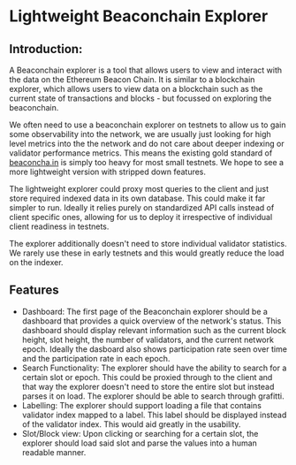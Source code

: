 # Lightweight Beaconchain Explorer

## Introduction:
A Beaconchain explorer is a tool that allows users to view and interact with the data on the Ethereum Beacon Chain. 
It is similar to a blockchain explorer, which allows users to view data on a blockchain such as the current state of 
transactions and blocks - but focussed on exploring the beaconchain.

We often need to use a beaconchain explorer on testnets to allow us to gain some observability into the network, we are usually
just looking for high level metrics into the the network and do not care about deeper indexing or validator performance metrics. This
means the existing gold standard of [beaconcha.in](https://beaconcha.in/) is simply too heavy for most small testnets. We hope to see
a more lightweight version with stripped down features. 

The lightweight explorer could proxy most queries to the client and just store required indexed data in its own database. This 
could make it far simpler to run. Ideally it relies purely on standardized API calls instead of client specific ones, allowing
for us to deploy it irrespective of individual client readiness in testnets.

The explorer additionally doesn't need to store individual validator statistics. We rarely use these in early testnets 
and this would greatly reduce the load on the indexer.

## Features
- Dashboard: The first page of the Beaconchain explorer should be a dashboard that provides a quick overview of the network's status. 
This dashboard should display relevant information such as the current block height, slot height, the number of validators, and the current network epoch. 
Ideally the dasboard also shows participation rate seen over time and the participation rate in each epoch. 
- Search Functionality: The explorer should have the ability to search for a certain slot or epoch. This could be proxied
through to the client and that way the explorer doesn't need to store the entire slot but instead parses it on load. The 
explorer should be able to search through grafitti. 
- Labelling: The explorer should support loading a file that contains validator index mapped to a label. This label should be
displayed instead of the validator index. This would aid greatly in the usability. 
- Slot/Block view: Upon clicking or searching for a certain slot, the explorer should load said slot and parse the values
into a human readable manner.

  
